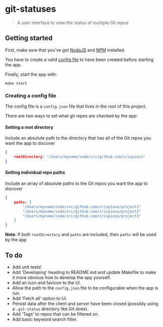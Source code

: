git-statuses
==================

> A user interface to view the status of multiple Git repos

## Getting started

First, make sure that you've got [NodeJS](https://nodejs.org/en/) and [NPM](https://www.npmjs.com/) installed.

You have to create a valid [config file](#creating-a-config-file) to have been created before starting the app.

Finally, start the app with:
```
make start
```

### Creating a config file

The config file is a `config.json` file that lives in the root of this project.

There are two ways to set what git repos are checked by the app:

#### Setting a root directory

Include an absolute path to the directory that has all of the Git repos you want the app to discover

```json
{
    rootDirectory: "/Users/myname/code/src/github.com/crispioso"
}
```

#### Setting individual repo paths

Include an array of absolute paths to the Git repos you want the app to discover

```json
{
    paths: [
        "/Users/myname/code/src/github.com/crispioso/project1"
        "/Users/myname/code/src/github.com/crispioso/project2"
        "/Users/myname/code/src/github.com/crispioso/project3"
    ]
}
```

**Note**: If both `rootDirectory` and `paths` are included, then `paths` will be used by the app

## To do
- Add unit tests!
- Add 'Developing' heading to README.md and update Makefile to make it more obvious how to develop the app yourself.
- Add an icon and favicon to the UI.
- Allow the path to the `config.json` file to be configurable when the app is run.
- Add 'Fetch all' option to UI.
- Persist data after the client and server have been closed (possibly using a `.git-status` directory like Git does).
- Add 'Tags' to repos that can be filtered on.
- Add basic keyword search filter.